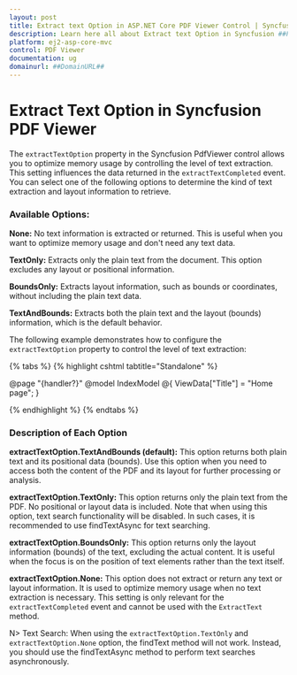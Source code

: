 ```yaml
---
layout: post
title: Extract text Option in ASP.NET Core PDF Viewer Control | Syncfusion
description: Learn here all about Extract text Option in Syncfusion ##Platform_Name## Pdfviewer component of Syncfusion Essential JS 2 and more.
platform: ej2-asp-core-mvc
control: PDF Viewer
documentation: ug
domainurl: ##DomainURL##
---
```


# Extract Text Option in Syncfusion PDF Viewer

The `extractTextOption` property in the Syncfusion PdfViewer control allows you to optimize memory usage by controlling the level of text extraction. This setting influences the data returned in the `extractTextCompleted` event. You can select one of the following options to determine the kind of text extraction and layout information to retrieve.

### Available Options:

**None:** No text information is extracted or returned. This is useful when you want to optimize memory usage and don't need any text data.

**TextOnly:** Extracts only the plain text from the document. This option excludes any layout or positional information.

**BoundsOnly:** Extracts layout information, such as bounds or coordinates, without including the plain text data.

**TextAndBounds:** Extracts both the plain text and the layout (bounds) information, which is the default behavior.

The following example demonstrates how to configure the `extractTextOption` property to control the level of text extraction:



{% tabs %}
{% highlight cshtml tabtitle="Standalone" %}

@page "{handler?}"
@model IndexModel
@{
    ViewData["Title"] = "Home page";
}

<div class="text-center">
    <ejs-pdfviewer id="pdfviewer" style="height:600px" resourceUrl="https://cdn.syncfusion.com/ej2/28.1.33/dist/ej2-pdfviewer-lib" documentPath="https://cdn.syncfusion.com/content/pdf/pdf-succinctly.pdf" extractTextOption='None'>
    <!-- extractTextOption: 'None', 'TextOnly', 'BoundsOnly', 'TextAndBounds'-->
    </ejs-pdfviewer> 
</div>

<script type="text/javascript">
</script>

{% endhighlight %}
{% endtabs %}

### Description of Each Option
**extractTextOption.TextAndBounds (default):** This option returns both plain text and its positional data (bounds). Use this option when you need to access both the content of the PDF and its layout for further processing or analysis.

**extractTextOption.TextOnly:** This option returns only the plain text from the PDF. No positional or layout data is included. Note that when using this option, text search functionality will be disabled. In such cases, it is recommended to use findTextAsync for text searching.

**extractTextOption.BoundsOnly:** This option returns only the layout information (bounds) of the text, excluding the actual content. It is useful when the focus is on the position of text elements rather than the text itself.

**extractTextOption.None:** This option does not extract or return any text or layout information. It is used to optimize memory usage when no text extraction is necessary. This setting is only relevant for the `extractTextCompleted` event and cannot be used with the `ExtractText` method.

N> Text Search: When using the `extractTextOption.TextOnly` and `extractTextOption.None` option, the findText method will not work. Instead, you should use the findTextAsync method to perform text searches asynchronously.